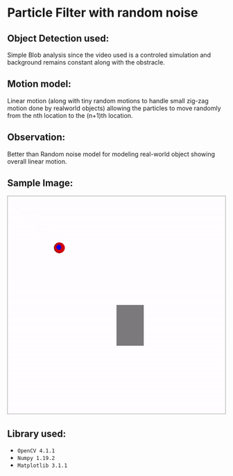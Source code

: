 # Particle Filter with random noise


## Object Detection used:
Simple Blob analysis since the video used is a controled simulation and background remains constant along with the obstracle.

## Motion model:
Linear motion (along with tiny random motions to handle small zig-zag motion done by realworld objects) allowing the particles to move randomly from the nth location to the (n+1)th location.

## Observation:
Better than Random noise model for modeling real-world object showing overall linear motion.

## Sample Image:

![img](https://github.com/MaddyUnknown/Object-Detection-and-Tracking/blob/main/Particle%20Filter%20(Linear%20model)/Particle_view.gif)

## Library used:
- `OpenCV 4.1.1`
- `Numpy 1.19.2`
- `Matplotlib 3.1.1`
